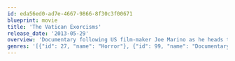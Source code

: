 ```yaml
---
id: eda56ed0-ad7e-4667-9866-8f30c3f00671
blueprint: movie
title: 'The Vatican Exorcisms'
release_date: '2013-05-29'
overview: 'Documentary following US film-maker Joe Marino as he heads to Italy to investigate exorcisms and the truth behind rumors of demonic possession.'
genres: '[{"id": 27, "name": "Horror"}, {"id": 99, "name": "Documentary"}, {"id": 9648, "name": "Mystery"}]'
---
```

